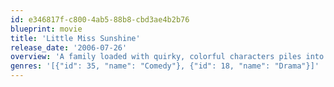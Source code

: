 ```yaml
---
id: e346817f-c800-4ab5-88b8-cbd3ae4b2b76
blueprint: movie
title: 'Little Miss Sunshine'
release_date: '2006-07-26'
overview: 'A family loaded with quirky, colorful characters piles into an old van and road trips to California for little Olive to compete in a beauty pageant.'
genres: '[{"id": 35, "name": "Comedy"}, {"id": 18, "name": "Drama"}]'
---
```

